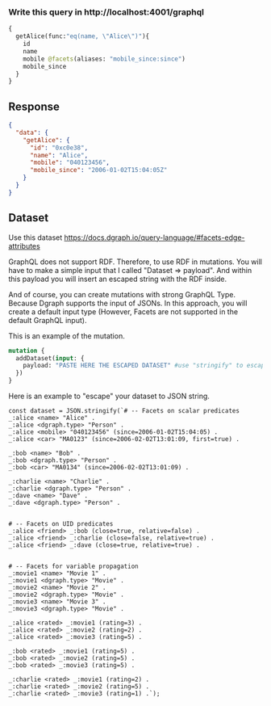 ### Write this query in http://localhost:4001/graphql

```GraphQL
{
  getAlice(func:"eq(name, \"Alice\")"){
    id
    name
    mobile @facets(aliases: "mobile_since:since")
    mobile_since
  }
}
```

## Response

```JSON
{
  "data": {
    "getAlice": {
      "id": "0xc0e38",
      "name": "Alice",
      "mobile": "040123456",
      "mobile_since": "2006-01-02T15:04:05Z"
    }
  }
}
```

## Dataset

Use this dataset <https://docs.dgraph.io/query-language/#facets-edge-attributes>

GraphQL does not support RDF. Therefore, to use RDF in mutations. You will have to make a simple input that I called "Dataset => payload". And within this payload you will insert an escaped string with the RDF inside.

And of course, you can create mutations with strong GraphQL Type. Because Dgraph supports the input of JSONs. In this approach, you will create a default input type (However, Facets are not supported in the default GraphQL input).

This is an example of the mutation.

```GraphQL
mutation {
  addDataset(input: {
    payload: "PASTE HERE THE ESCAPED DATASET" #use "stringify" to escape it.
  })
}
```

Here is an example to "escape" your dataset to JSON string.

```JS
const dataset = JSON.stringify(`# -- Facets on scalar predicates
_:alice <name> "Alice" .
_:alice <dgraph.type> "Person" .
_:alice <mobile> "040123456" (since=2006-01-02T15:04:05) .
_:alice <car> "MA0123" (since=2006-02-02T13:01:09, first=true) .

_:bob <name> "Bob" .
_:bob <dgraph.type> "Person" .
_:bob <car> "MA0134" (since=2006-02-02T13:01:09) .

_:charlie <name> "Charlie" .
_:charlie <dgraph.type> "Person" .
_:dave <name> "Dave" .
_:dave <dgraph.type> "Person" .


# -- Facets on UID predicates
_:alice <friend> _:bob (close=true, relative=false) .
_:alice <friend> _:charlie (close=false, relative=true) .
_:alice <friend> _:dave (close=true, relative=true) .


# -- Facets for variable propagation
_:movie1 <name> "Movie 1" .
_:movie1 <dgraph.type> "Movie" .
_:movie2 <name> "Movie 2" .
_:movie2 <dgraph.type> "Movie" .
_:movie3 <name> "Movie 3" .
_:movie3 <dgraph.type> "Movie" .

_:alice <rated> _:movie1 (rating=3) .
_:alice <rated> _:movie2 (rating=2) .
_:alice <rated> _:movie3 (rating=5) .

_:bob <rated> _:movie1 (rating=5) .
_:bob <rated> _:movie2 (rating=5) .
_:bob <rated> _:movie3 (rating=5) .

_:charlie <rated> _:movie1 (rating=2) .
_:charlie <rated> _:movie2 (rating=5) .
_:charlie <rated> _:movie3 (rating=1) .`);
````
